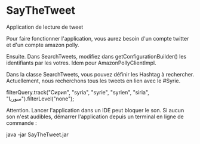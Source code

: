 
# SayTheTweet

Application de lecture de tweet

Pour faire fonctionner l'application, vous aurez besoin d'un compte twitter et d'un compte amazon polly.

Ensuite. Dans SearchTweets, modifiez dans getConfigurationBuilder() les identifiants par les votres.
Idem pour AmazonPollyClientImpl. 

Dans la classe SearchTweets, vous pouvez définir les Hashtag à rechercher. Actuellement, nous recherchons tous les tweets en lien avec le #Syrie. 

filterQuery.track("Сирия", "syria", "syrie", "syrien", "siria", "سوريا").filterLevel("none");

Attention. Lancer l'application dans un IDE peut bloquer le son. Si aucun son n'est audibles, démarrer l'application depuis un terminal en ligne de commande :

java -jar SayTheTweet.jar
